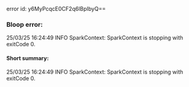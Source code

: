 error id: y6MyPcqcE0CF2q6lBpIbyQ==
### Bloop error:

25/03/25 16:24:49 INFO SparkContext: SparkContext is stopping with exitCode 0.
#### Short summary: 

25/03/25 16:24:49 INFO SparkContext: SparkContext is stopping with exitCode 0.